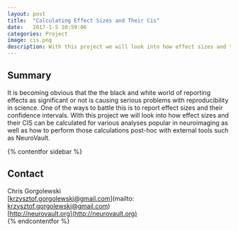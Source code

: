 ```yaml
---
layout: post
title:  "Calculating Effect Sizes and Their Cis"
date:   2017-1-5 10:59:06
categories: Project
image: cis.png
description: With this project we will look into how effect sizes and their CIS can be calculated for various analyses popular in neuroimaging as well as how to perform those calculations post-hoc with external tools such as NeuroVault.
---
```

## Summary
It is becoming obvious that the the black and white world of reporting effects as significant or not is causing serious problems with reproducibility in science. One of the ways to battle this is to report effect sizes and their confidence intervals. With this project we will look into how effect sizes and their CIS can be calculated for various analyses popular in neuroimaging as well as how to perform those calculations post-hoc with external tools such as NeuroVault.

{% contentfor sidebar %}
## Contact  
Chris Gorgolewski  
[krzysztof.gorgolewski@gmail.com](mailto: krzysztof.gorgolewski@gmail.com)  
[http://neurovault.org](http://neurovault.org)  
{% endcontentfor %}
